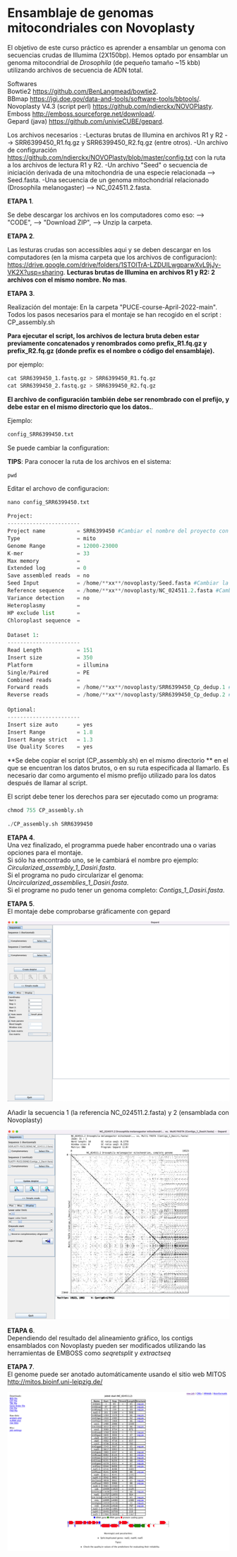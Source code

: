 # Ensamblaje de genomas mitocondriales con Novoplasty

El objetivo de este curso práctico es aprender a ensamblar un genoma con secuencias crudas de Illumima (2X150bp). Hemos optado por ensamblar un genoma mitocondrial de _Drosophila_ (de pequeño tamaño ~15 kbb) utilizando archivos de secuencia de ADN total. 

Softwares   
Bowtie2 https://github.com/BenLangmead/bowtie2.    
BBmap https://jgi.doe.gov/data-and-tools/software-tools/bbtools/.    
Novoplasty V4.3 (script perl) https://github.com/ndierckx/NOVOPlasty.    
Emboss http://emboss.sourceforge.net/download/.    
Gepard (java) https://github.com/univieCUBE/gepard.    

Los archivos necesarios :
-Lecturas brutas de Illumina en archivos R1 y R2 --> SRR6399450_R1.fq.gz y SRR6399450_R2.fq.gz (entre otros). 
-Un archivo de configuración https://github.com/ndierckx/NOVOPlasty/blob/master/config.txt con la ruta a los archivos de lectura R1 y R2. 
-Un archivo "Seed" o secuencia de iniciación derivada de una mitochondria de una especie relacionada --> Seed.fasta. 
-Una secuencia de un genoma mitochondrial relacionado (Drosophila melanogaster) -->  NC_024511.2.fasta. 

**ETAPA 1**.  

Se debe descargar los archivos en los computadores como eso: --> "CODE", --> "Download ZIP", --> Unzip la carpeta.  

**ETAPA 2**.  

Las lesturas crudas son accessibles aqui y se deben descargar en los computadores (en la misma carpeta que los archivos de configuracion): https://drive.google.com/drive/folders/1STOlTrA-LZDUILwgparwXvL9jJy-VK2X?usp=sharing.  **Lecturas brutas de Illumina en archivos R1 y R2: 2 archivos con el mismo nombre. No mas**.     

**ETAPA 3**.  

Realización del montaje:
En la carpeta "PUCE-course-April-2022-main".
Todos los pasos necesarios para el montaje se han recogido en el script : CP_assembly.sh

**Para ejecutar el script, los archivos de lectura bruta deben estar previamente concatenados y renombrados como prefix_R1.fq.gz y prefix_R2.fq.gz (donde prefix es el nombre o código del ensamblaje).**  

por ejemplo:


```python
cat SRR6399450_1.fastq.gz > SRR6399450_R1.fq.gz 
cat SRR6399450_2.fastq.gz > SRR6399450_R2.fq.gz 
```

**El archivo de configuración también debe ser renombrado con el prefijo, y debe estar en el mismo directorio que los datos.**.  

Ejemplo:


```python
config_SRR6399450.txt
```

Se puede cambiar la configuration:

**TIPS**: Para conocer la ruta de los archivos en el sistema: 

```python
pwd
```

Editar el archovo de configuracion:  

```python
nano config_SRR6399450.txt
```


```python
Project:
-----------------------
Project name          = SRR6399450 #Cambiar el nombre del proyecto con el acronimo
Type                  = mito
Genome Range          = 12000-23000
K-mer                 = 33
Max memory            = 
Extended log          = 0
Save assembled reads  = no
Seed Input            = /home/**xx**/novoplasty/Seed.fasta #Cambiar la ruta hasta el archivo Seed.fasta
Reference sequence    = /home/**xx**/novoplasty/NC_024511.2.fasta #Cambiar la ruta hasta el archivo NC_024511.2.fasta
Variance detection    = no
Heteroplasmy          = 
HP exclude list       =
Chloroplast sequence  = 

Dataset 1:
-----------------------
Read Length           = 151
Insert size           = 350
Platform              = illumina
Single/Paired         = PE
Combined reads        =
Forward reads         = /home/**xx**/novoplasty/SRR6399450_Cp_dedup.1 #Cambiar la ruta
Reverse reads         = /home/**xx**/novoplasty/SRR6399450_Cp_dedup.2 #Cambiar la ruta

Optional:
-----------------------
Insert size auto      = yes
Insert Range          = 1.8
Insert Range strict   = 1.3
Use Quality Scores    = yes
```

**Se debe copiar el script (CP_assembly.sh) en el mismo directorio ** en el que se encuentran los datos brutos, o en su ruta especificada al llamarlo. 
Es necesario dar como argumento el mismo prefijo utilizado para los datos después de llamar al script.  

El script debe tener los derechos para ser ejecutado como un programa:


```python
chmod 755 CP_assembly.sh
```


```python
./CP_assembly.sh SRR6399450
```

**ETAPA 4**.    
Una vez finalizado, el programma puede haber encontrado una o varias opciones para el montaje.  
Si sólo ha encontrado uno, se le cambiará el nombre pro ejemplo: _Circularized_assembly_1_Dasiri.fasta_.  
Si el programa no pudo circularizar el genoma: _Uncircularized_assemblies_1_Dasiri.fasta_.   
Si el programe no pudo tener un genoma completo: _Contigs_1_Dasiri.fasta_.  

**ETAPA 5**.   
El montaje debe comprobarse gráficamente con gepard

![](1.png)

Añadir la secuencia 1 (la referencia NC_024511.2.fasta) y 2 (ensamblada con Novoplasty)

![](2.png)

**ETAPA 6**.    
Dependiendo del resultado del alineamiento gráfico, los contigs ensamblados con Novoplasty pueden ser modificados utilizando las herramientas de EMBOSS como _seqretsplit_ y _extractseq_

**ETAPA 7**.   
El genome puede ser anotado automáticamente usando el sitio web MITOS http://mitos.bioinf.uni-leipzig.de/

![](3.png)


```python

```
